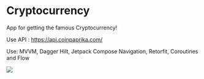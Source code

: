 # Cryptocurrency
App for getting the famous Cryptocurrency!

Use API : https://api.coinpaprika.com/

Use:
MVVM,
Dagger Hilt,
Jetpack Compose Navigation,
Retorfit,
Coroutines and Flow

![](https://media.giphy.com/media/UeI1D7XMUfT2qRvFe5/giphy.gif)
